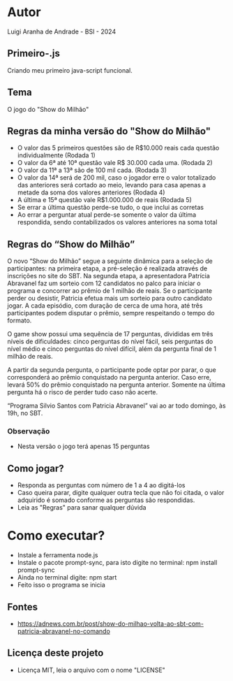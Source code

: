 # Autor
Luigi Aranha de Andrade - BSI - 2024

## Primeiro-.js
Criando meu primeiro java-script funcional.

## Tema
O jogo do "Show do Milhão"

## Regras da minha versão do "Show do Milhão"
- O valor das 5 primeiros questões são de R$10.000 reais cada questão individualmente (Rodada 1)
- O valor da 6ª até 10ª questão vale R$ 30.000 cada uma. (Rodada 2)
- O valor da 11ª a 13ª são de 100 mil cada. (Rodada 3)
- O valor da 14ª será de 200 mil, caso o jogador erre o valor totalizado das anteriores será cortado ao meio, levando para casa apenas a metade da soma dos valores anteriores (Rodada 4)
- A última e 15ª questão vale R$1.000.000 de reais (Rodada 5)
- Se errar a última questão perde-se tudo, o que inclui as corretas
- Ao errar a perguntar atual perde-se somente o valor da última respondida, sendo contabilizados os valores anteriores na soma total


## Regras do “Show do Milhão”

O novo “Show do Milhão” segue a seguinte dinâmica para a seleção de participantes: na primeira etapa, a pré-seleção é realizada através de inscrições no site do SBT. Na segunda etapa, a apresentadora Patrícia Abravanel faz um sorteio com 12 candidatos no palco para iniciar o programa e concorrer ao prêmio de 1 milhão de reais. Se o participante perder ou desistir, Patricia efetua mais um sorteio para outro candidato jogar. A cada episódio, com duração de cerca de uma hora, até três participantes podem disputar o prêmio, sempre respeitando o tempo do formato.

O game show possui uma sequência de 17 perguntas, divididas em três níveis de dificuldades: cinco perguntas do nível fácil, seis perguntas do nível médio e cinco perguntas do nível difícil, além da pergunta final de 1 milhão de reais.

A partir da segunda pergunta, o participante pode optar por parar, o que corresponderá ao prêmio conquistado na pergunta anterior. Caso erre, levará 50% do prêmio conquistado na pergunta anterior. Somente na última pergunta há o risco de perder tudo caso não acerte.

“Programa Silvio Santos com Patricia Abravanel” vai ao ar todo domingo, às 19h, no SBT.

### Observação
- Nesta versão o jogo terá apenas 15 perguntas 

## Como jogar?
- Responda as perguntas com número de 1 a 4 ao digitá-los
- Caso queira parar, digite qualquer outra tecla que não foi citada, o valor adquirido é somado conforme as perguntas são respondidas.
- Leia as "Regras" para sanar qualquer dúvida

# Como executar?
- Instale a ferramenta node.js
- Instale o pacote prompt-sync, para isto digite no terminal: npm install prompt-sync
- Ainda no terminal digite: npm start
- Feito isso o programa se inicia

## Fontes

- https://adnews.com.br/post/show-do-milhao-volta-ao-sbt-com-patricia-abravanel-no-comando

## Licença deste projeto
- Licença MIT, leia o arquivo com o nome "LICENSE"
